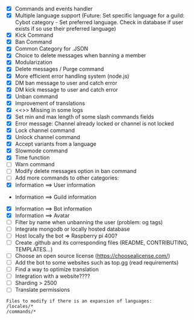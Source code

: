 - [x] Commands and events handler
- [x] Multiple language support (Future: Set specific language for a guild: Cybot category - Set preferred language. Check in database if user exists if so use their preferred language)
- [x] Kick Command
- [x] Ban Command
- [x] Common Category for .JSON
- [x] Choice to delete messages when banning a member
- [x] Modularization
- [x] Delete messages / Purge command
- [x] More efficient error handling system (node.js)
- [x] DM ban message to user and catch error
- [x] DM kick message to user and catch error
- [x] Unban command
- [x] Improvement of translations
- [x] <<>> Missing in some logs
- [x] Set min and max length of some slash commands fields
- [x] Error message: Channel already locked or channel is not locked
- [x] Lock channel command
- [x] Unlock channel command
- [x] Accept variants from a language
- [x] Slowmode command
- [x] Time function
- [ ] Warn command
- [ ] Modify delete messages option in ban command
- [ ] Add more commands to other categories:
- [x] Information ==> User information
- Information ==> Guild information
- [x] Information ==> Bot information
- [x] Information ==> Avatar
- [ ] Filter by name when unbanning the user (problem: og tags)
- [ ] Integrate mongodb or locally hosted database
- [ ] Host locally the bot => Raspberry pi 400?
- [ ] Create .github and its corresponding files (README, CONTRIBUTING, TEMPLATES...)
- [ ] Choose an open source license (https://choosealicense.com/)
- [ ] Add the bot to some websites such as top.gg (read requirements)
- [ ] Find a way to optimize translation
- [ ] Integration with a website????
- [ ] Sharding > 2500
- [ ] Translate permissions

```
Files to modify if there is an expansion of languages:
/locales/*
/commands/*
```